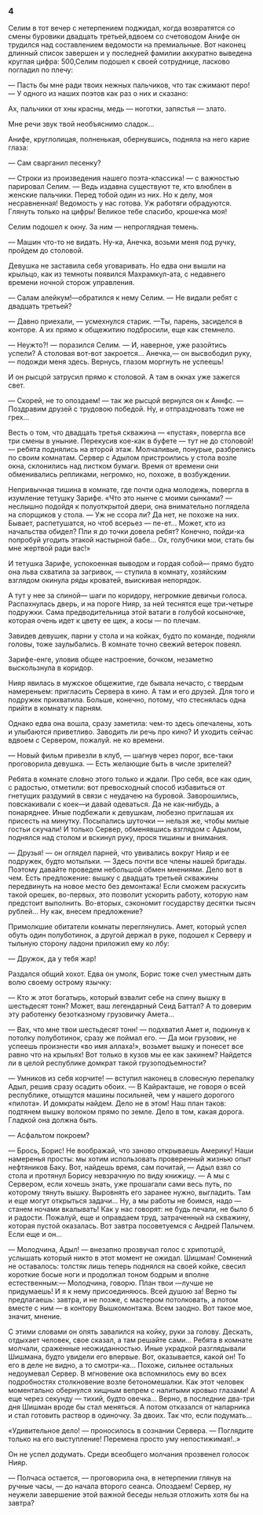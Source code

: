 ### 4

Селим в тот вечер с нетерпением поджидал, когда возвратятся со смены буровики двадцать третьей,вдвоем со счетоводом Анифе он трудился над составлением ведомости на премиальные.
Вот наконец длинный список завершен и у последней фамилии аккуратно выведена круглая цифра: 500,Селим подошел к своей сотруднице, ласково погладил по плечу:

— Пасть бы мне ради твоих нежных пальчиков, что так сжимают перо!
— У одного из наших поэтов как раз о них и сказано:

Ах, пальчики от хны красны, медь — ноготки, запястья — злато.

Мне речи звук твой необъяснимо сладок...

Анифе, круглолицая, полненькая, обернувшись, подняла на него карие глаза:

— Сам сварганил песенку?

— Строки из произведения нашего поэта-классика!
— с важностью парировал Селим.
— Ведь издавна существуют те, кто влюблен в женские пальчики.
Перед тобой один из них.
Но к делу, моя несравненная!
Ведомость у нас готова.
Уж работяги обрадуются.
Глянуть только на цифры!
Великое тебе спасибо, крошечка моя!

Селим подошел к окну.
За ним — непроглядная темень.

— Машин что-то не видать.
Ну-ка, Анечка, возьми меня под ручку, пройдем до столовой.

Девушка не заставила себя уговаривать.
Но едва они вышли на крыльцо, как из темноты появился Махрамкул-ата, с недавнего времени ночной сторож управления.

— Салам алейкум!—обратился к нему Селим.
— Не видали ребят с двадцать третьей?

— Давно приехали, — усмехнулся старик.
—Ты, парень, засиделся в конторе.
А их прямо к общежитию подбросили, еще как стемнело.

— Неужто?!
— поразился Селим.
— И, наверное, уже разойтись успели?
А столовая вот-вот закроется...
Анечка,— он высвободил руку, — подожди меня здесь.
Вернусь, глазом моргнуть не успеешь!

И он рысцой затрусил прямо к столовой.
А там в окнах уже зажегся свет.

— Скорей, не то опоздаем!
— так же рысцой вернулся он к Аннфс.
— Поздравим друзей с трудовою победой.
Ну, и отпраздновать тоже не грех...

Весть о том, что двадцать третья скважина — «пустая», повергла все три смены в уныние.
Перекусив кое-как в буфете — тут не до столовой!
— ребята поднялись на второй этаж.
Молчаливые, понурые, разбрелись по своим комнатам.
Сервер с Адылом пристроились у стола возле окна, склонились над листком бумаги.
Время от времени они обменивались репликами, негромко, но, похоже, в возбуждении.

Непривычная тишина в комнате, где почти одна молодежь, повергла в изумление тетушку Зарифе.
«Что это нынче с моими сынками?
— неслышно подойдя к полуоткрытой двери, она внимательно поглядела на спорщиков у стола.
— Уж не ссора ли?
Да нет, не похоже на них.
Бывает, распетушатся, но чтоб всерьез — пе-ет...
Может, кто из начальства обидел?
Пли я до точки довела ребят?
Конечно, пойди-ка попробуй угодить этакой настырной бабе...
Ох, голубчики мои, стать бы мне жертвой ради вас!»

И тетушка Зарифе, успокоенная выводом и гордая собой— прямо будто она льва схватила за загривок, — ступила в комнату, хозяйским взглядом окинула ряды кроватей, выискивая непорядок.

А тут у нее за спиной— шаги по коридору, негромкие девичьи голоса.
Распахнулась дверь, и на пороге Нияр, за ней теснятся еще три-четыре подружки.
Сама предводительница этой ватаги в голубой косыночке, которая очень идет к цвету ее щек, а косы — по плечам.

Завидев девушек, парни у стола и на койках, будто по команде, подняли головы, тоже заулыбались.
В комнате точно свежий ветерок повеял.

Зарифе-енге, уловив общее настроение, бочком, незаметно выскользнула в коридор.

Нияр явилась в мужское общежитие, где бывала нечасто, с твердым намереньем: пригласить Сервера в кино.
А там и его друзей.
Для того и подружек прихватила.
Больше, конечно, потому, что стеснялась одна прийти в комнату к парням.

Однако едва она вошла, сразу заметила: чем-то здесь опечалены, хоть и улыбаются приветливо.
Заводить ли речь про кино?
И уходить сейчас вдвоем с Сервером, пожалуй.
не ко времени.

— Новый фильм привезли в клуб, — шагнув через порог, все-таки проговорила девушка.
— Есть желающие быть в числе зрителей?

Ребята в комнате словно этого только и ждали.
Про себя, все как один, с радостью, отметили: вот превосходный способ избавиться от гнетущих раздумий в связи с неудачею на буровой.
Заворошились, повскакивали с коек—и давай одеваться.
Да не как-нибудь, а понаряднее.
Иные подбежали к девушкам, любезно приглашая их присесть на минутку.
Посыпались шуточки — нельзя же, чтобы милые гостьи скучали!
И только Сервер, обменявшись взглядом с Адылом, поднялся над столом и вскинул руку, прося тишины и внимания.

— Друзья!
— он оглядел парней, что увивались вокруг Нияр и ее подружек, будто мотыльки.
— Здесь почти все члены нашей бригады.
Поэтому давайте проведем небольшой обмен мнениями.
Дело вот в чем.
Есть предложение: вышку с двадцать третьей скважины передвинуть на новое место без демонтажа!
Если сможем раскусить такой орешек, во-первых, это позволит ускорить работу, которую нам предстоит выполнить.
Во-вторых, сэкономит государству десятки тысяч рублей...
Ну как, внесем предложение?

Примолкшие обитатели комнаты переглянулись.
Амет, который успел обуть один полуботинок, а другой держал в руке, подошел к Серверу и тыльную сторону ладони приложил ему ко лбу:

— Дружок, да у тебя жар!

Раздался общий хохот.
Едва он умолк, Борис тоже счел уместным дать волю своему острому язычку:

— Кто ж этот богатырь, который взвалит себе на спину вышку в шестьдесят тонн?
Может, ваш легендарный Сеид Баттал?
А то доверим эту работенку безотказному грузовичку Амета...

— Вах, что мне твои шестьдесят тонн!
— подхватил Амет и, подкинув к потолку полуботинок, сразу же поймал его.
— Да мои грузовик, не успеешь произнести «во имя аллаха!», возьмет вышку и понесет все равно что на крыльях!
Вот только в кузов мы ее как закинем?
Найдется ли в целой республике домкрат такой грузоподъемности?

— Умников из себя корчите!
— вступил наконец в словесную перепалку Адыл, решив сразу осадить обоих.
— В Кайракташе, не говоря о всей республике, отыщутся машины посильней, чем у нашего дорогого «пилота».
И домкраты найдем.
Дело не в этом!
Наш план таков: подтянем вышку волоком прямо по земле.
Дело в том, какая дорога.
Гладкой она должна быть.

— Асфальтом покроем?

— Брось, Борис!
Не воображай, что заново открываешь Америку!
Наши намеренья просты: мы хотим использовать проверенный жизнью опыт нефтяников Баку.
Вот, найдешь время, сам почитай, — Адыл взял со стола и протянул Борису невзрачную по виду книжицу.
— А мы с Сервером, если хочешь знать, уже прошагали сами весь путь, по которому тянуть вышку.
Выровнять его заранее нужно, выгладить.
Там и еще могут открыться задачи...
Ну, а мы работы не боимся, надо —станем ночами вкалывать!
Как у нас говорят: не будь печали, не было б и радости.
Пожалуй, еще и оправдаем труд, затраченный на скважину, которая пустой оказалась.
Вот завтра посоветуемся с Андрей Палычем.
Если еще и он...

— Молодчина, Адыл!
— внезапно прозвучал голос с хрипотцой, услышать который никто в этот момент не ожидал.
Шишман!
Сомнений не оставалось: толстяк лишь теперь поднялся на своей койке, свесил короткие босые ноги и продолжал тоном бодрым и вполне естественным:— Молодчина, говорю.
План твои —лучше не придумаешь!
И я к нему присоединяюсь.
Всей душою за!
Верно ты предлагаешь: завтра, и не позже, с мастером потолковать, а потом вместе с ним — в контору Вышкомонтажа.
Всем заодно.
Вот такое мое, значит, мнение.

С этими словами он опять завалился на койку, руки за голову.
Дескать, отдыхает человек, свое сказал, а там решайте сами...
Ребята в комнате молчали, сраженные неожиданностью.
Иные украдкой разглядывали Шишмана, будто увидели его впервые.
Вот, оказывается, какой он!
То его в деле не видно, а то смотри-ка...
Похоже, сильнее остальных недоумевал Сервер.
В мгновение ока вспомнилось ему во всех подробностях столкновение возле бетономешалки.
Как этот человек моментально обернулся хищным вепрем с налитыми кровыо глазами!
А еще через секунду — тихий, будто овечка...
Верно, в последние два-три дня Шишман вроде бы стал меняться.
А потом отказался от напарника и стал готовить раствор в одиночку.
За двоих.
Так что, если подумать...

«Удивительное дело!
— проносилось в сознании Сервера.
— Поглядите только на его выступление!
Перемена просто уму непостижимая!..»

Он не успел додумать.
Среди всеобщего молчания прозвенел голосок Нияр.

— Полчаса остается, — проговорила она, в нетерпении глянув на ручные часы, — до начала второго сеанса.
Опоздаем!
Сервер, ну неужели завершение этой важной беседы нельзя отложить хотя бы на завтра?
